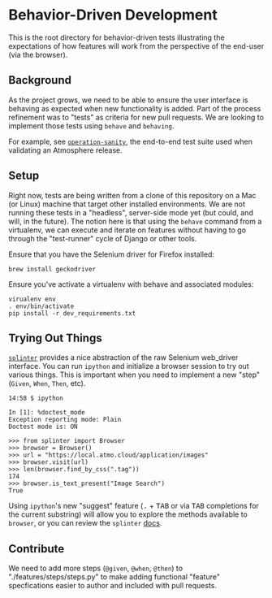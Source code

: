 # Behavior-Driven Development

This is the root directory for behavior-driven tests illustrating the expectations of how features will work from the perspective of the end-user (via the browser).

## Background

As the project grows, we need to be able to ensure the user interface is behaving as expected when new functionality is added. Part of the process refinement was to "tests" as criteria for new pull requests. We are looking to implement those tests using `behave` and `behaving`. 

For example, see [`operation-sanity`](https://github.com/cyverse/operation-sanity), the end-to-end test suite used when validating an Atmosphere release.

## Setup

Right now, tests are being written from a clone of this repository on a Mac (or Linux) machine that target other installed environments. We are not running these tests in a "headless", server-side mode yet (but could, and will, in the future). The notion here is that using the `behave` command from a virtualenv, we can execute and iterate on features without having to go through the "test-runner" cycle of Django or other tools. 

Ensure that you have the Selenium driver for Firefox installed:
```
brew install geckodriver
```

Ensure you've activate a virtualenv with behave and associated modules:
```
virualenv env
. env/bin/activate
pip install -r dev_requirements.txt
```

## Trying Out Things

[`splinter`](https://splinter.readthedocs.io/en/latest/drivers/firefox.html) provides a nice abstraction of the raw Selenium web_driver interface. You can run `ipython` and initialize a browser session to try out various things. This is important when you need to implement a new "step" (`Given`, `When`, `Then`, etc). 

```
14:58 $ ipython

In [1]: %doctest_mode
Exception reporting mode: Plain
Doctest mode is: ON

>>> from splinter import Browser
>>> browser = Browser()
>>> url = "https://local.atmo.cloud/application/images"
>>> browser.visit(url)
>>> len(browser.find_by_css(".tag"))
174
>>> browser.is_text_present("Image Search")
True
```

Using `ipython`'s new "suggest" feature (<kbd>.</kbd> + <kbd>TAB</kbd> or via <kbd>TAB</kbd> completions for the current substring) will allow you to explore the methods available to `browser`, or you can review the `splinter` [docs](https://splinter.readthedocs.io/en/latest/drivers/firefox.html). 

## Contribute

We need to add more steps (`@given`, `@when`, `@then`) to "./features/steps/steps.py" to make adding functional "feature" specfications easier to author and included with pull requests.
